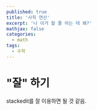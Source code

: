 ```yaml
---
published: true
title: '사칙 연산'
excerpt: '나 이거 할 줄 아는 데 왜?'
mathjax: false
categories:
  - math
tags:
  - 수학
---
```

# "잘" 하기

stackedit를 잘 이용하면 될 것 같음.
<!--stackedit_data:
eyJoaXN0b3J5IjpbODA2NjU5NTUxLC01NTYxNTUyNDQsOTY3ND
E3MTczLDEwMjA2OTM2LC0xNzgzMzM4ODc1LDE5MzY4Nzc5Mzld
fQ==
-->